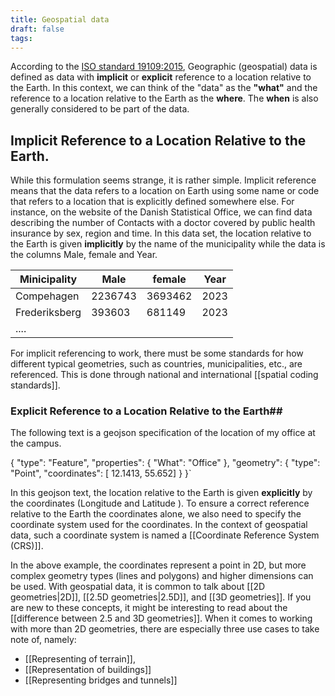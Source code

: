 ```yaml
---
title: Geospatial data
draft: false
tags:
---
```

 
According to the [ISO standard 19109:2015](https://www.iso.org/obp/ui/en/#iso:std:iso:19109:ed-2:v1:en), Geographic (geospatial) data is defined as data with **implicit** or **explicit** reference to a location relative to the Earth.
In this context, we can think of the "data" as the **"what"** and the reference to a location relative to the Earth as the **where**. The **when** is also generally considered to be part of the data.

## Implicit Reference to a Location Relative to the Earth.
While this formulation seems strange, it is rather simple. Implicit reference means that the data refers to a location on Earth using some name or code that refers to a location that is explicitly defined somewhere else.
For instance, on the website of the Danish Statistical Office, we can find data describing the number of Contacts with a doctor covered by public health insurance by sex, region and time.  In this data set, the location relative to the Earth is given **implicitly** by the name of the municipality while the data is the columns Male, female and Year.

| Minicipality  | Male    | female  | Year |
| ------------- | ------- | ------- | ---- |
| Compehagen    | 2236743 | 3693462 | 2023 |
| Frederiksberg | 393603  | 681149  | 2023 |
| ....          |         |         |      |

For implicit referencing to work, there must be some standards for how different typical geometries, such as countries, municipalities, etc., are referenced. This is done through national and international  [[spatial coding standards]]. 

### Explicit Reference to a Location Relative to the Earth##
The following text is a geojson specification of the location of my office at the campus. 

{ 
	"type": "Feature", "properties": { "What": "Office" }, "geometry": { "type": "Point", "coordinates": [ 12.1413, 55.652] } 
}`

In this geojson text, the location relative to the Earth is given **explicitly** by the coordinates (Longitude and Latitude ). To ensure a correct reference relative to the Earth the coordinates alone, we also need to specify the coordinate system used for the coordinates. In the context of geospatial data, such a coordinate system is named a [[Coordinate Reference System (CRS)]].

In the above example, the coordinates represent a point in 2D, but more complex geometry types (lines and polygons) and higher dimensions can be used. With geospatial data, it is common to talk about [[2D geometries|2D]], [[2.5D geometries|2.5D]], and [[3D geometries]]. If you are new to these concepts, it might be interesting to read about the [[difference between 2.5 and 3D geometries]].
When it comes to working with more than 2D geometries, there are especially three use cases to take note of, namely:
- [[Representing of terrain]],
- [[Representation of buildings]]
- [[Representing bridges and tunnels]]